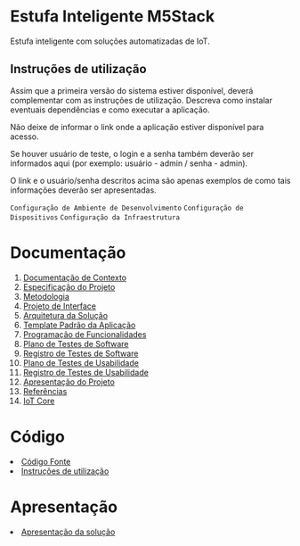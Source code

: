 # Estufa Inteligente M5Stack
 Estufa inteligente com soluções automatizadas de IoT.

## Instruções de utilização

Assim que a primeira versão do sistema estiver disponível, deverá complementar com as instruções de utilização. Descreva como instalar eventuais dependências e como executar a aplicação.

Não deixe de informar o link onde a aplicação estiver disponível para acesso.

Se houver usuário de teste, o login e a senha também deverão ser informados aqui (por exemplo: usuário - admin / senha - admin).

O link e o usuário/senha descritos acima são apenas exemplos de como tais informações deverão ser apresentadas.

`Configuração de Ambiente de Desenvolvimento`
`Configuração de Dispositivos`
`Configuração da Infraestrutura`

# Documentação

<ol>
<li><a href="docs/01-documentacao-de-contexto.md"> Documentação de Contexto</a></li>
<li><a href="docs/02-especificacao-do-projeto.md"> Especificação do Projeto</a></li>
<li><a href="docs/03-metodologia.md"> Metodologia</a></li>
<li><a href="docs/04-projeto-de-interface.md"> Projeto de Interface</a></li>
<li><a href="docs/05-arquitetura-da-solucao.md"> Arquitetura da Solução</a></li>
<li><a href="docs/06-template-padrao-da-aplicacao.md"> Template Padrão da Aplicação</a></li>
<li><a href="docs/07-programacao-de-funcionalidades.md"> Programação de Funcionalidades</a></li>
<li><a href="docs/08-plano-de-testes-de-software.md"> Plano de Testes de Software</a></li>
<li><a href="docs/09-registro-de-testes-de-software.md"> Registro de Testes de Software</a></li>
<li><a href="docs/10-plano-de-testes-de-usabilidade.md"> Plano de Testes de Usabilidade</a></li>
<li><a href="docs/11-registro-de-testes-de-usabilidade.md"> Registro de Testes de Usabilidade</a></li>
<li><a href="docs/12-apresentacao-do-projeto.md"> Apresentação do Projeto</a></li>
<li><a href="docs/13-referencias.md"> Referências</a></li>
<li><a href="docs/iot-core.md">IoT Core</a></li>
</ol>

# Código

<li><a href="src/"> Código Fonte</a></li>
<li><a href="src/README.md"> Instruções de utilização</a></li>

# Apresentação

<li><a href="presentation/README.md"> Apresentação da solução</a></li>
